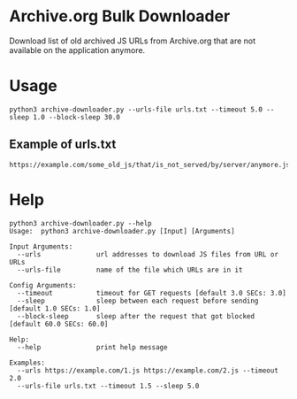 # Archive.org Bulk Downloader
Download list of old archived JS URLs from Archive.org that are not available on the application anymore.

# Usage
    python3 archive-downloader.py --urls-file urls.txt --timeout 5.0 --sleep 1.0 --block-sleep 30.0

## Example of urls.txt

    https://example.com/some_old_js/that/is_not_served/by/server/anymore.js

# Help

    python3 archive-downloader.py --help
    Usage:  python3 archive-downloader.py [Input] [Arguments]

    Input Arguments:
      --urls              url addresses to download JS files from URL or URLs
      --urls-file         name of the file which URLs are in it

    Config Arguments:
      --timeout           timeout for GET requests [default 3.0 SECs: 3.0]
      --sleep             sleep between each request before sending [default 1.0 SECs: 1.0]
      --block-sleep       sleep after the request that got blocked [default 60.0 SECs: 60.0]

    Help:
      --help              print help message

    Examples:
      --urls https://example.com/1.js https://example.com/2.js --timeout 2.0
      --urls-file urls.txt --timeout 1.5 --sleep 5.0
